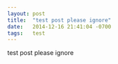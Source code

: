 ```yaml
---
layout: post
title:  "test post please ignore"
date:   2014-12-16 21:41:04 -0700
tags:   test
---
```

test post please ignore
